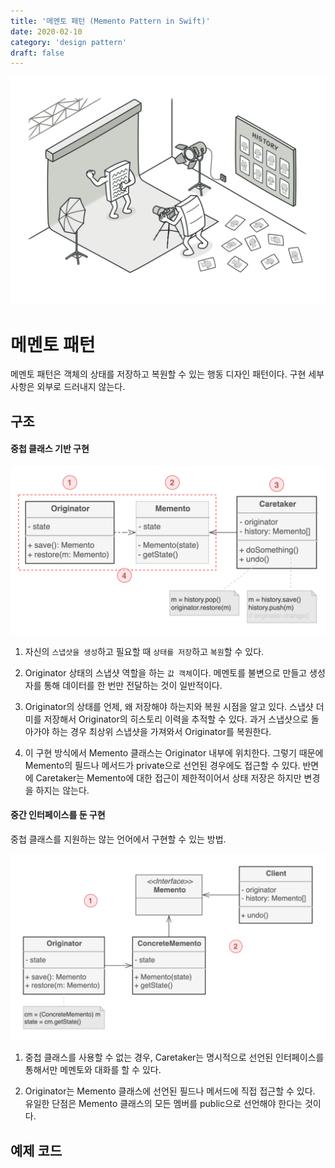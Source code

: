 ```yaml
---
title: '메멘토 패턴 (Memento Pattern in Swift)'
date: 2020-02-10
category: 'design pattern'
draft: false
---
```


![](./images/memento-pattern-1.png)

# 메멘토 패턴

메멘토 패턴은 객체의 상태를 저장하고 복원할 수 있는 행동 디자인 패턴이다. 구현 세부 사항은 외부로 드러내지 않는다.

## 구조

#### 중첩 클래스 기반 구현

![](./images/memento-pattern-2.png)

1. 자신의 `스냅샷을 생성`하고 필요할 때 `상태를 저장`하고 `복원`할 수 있다. 

2. Originator 상태의 스냅샷 역할을 하는 `값 객체`이다. 메멘토를 불변으로 만들고 생성자를 통해 데이터를 한 번만 전달하는 것이 일반적이다.

3. Originator의 상태를 언제, 왜 저장해야 하는지와 복원 시점을 알고 있다. 스냅샷 더미를 저장해서 Originator의 히스토리 이력을 추적할 수 있다. 과거 스냅샷으로 돌아가야 하는 경우 최상위 스냅샷을 가져와서 Originator를 복원한다.

4. 이 구현 방식에서 Memento 클래스는 Originator 내부에 위치한다. 그렇기 때문에 Memento의 필드나 메서드가 private으로 선언된 경우에도 접근할 수 있다. 반면에 Caretaker는 Memento에 대한 접근이 제한적이어서 상태 저장은 하지만 변경을 하지는 않는다.

#### 중간 인터페이스를 둔 구현

중첩 클래스를 지원하는 않는 언어에서 구현할 수 있는 방법.

![](./images/memento-pattern-3.png)

1. 중첩 클래스를 사용할 수 없는 경우, Caretaker는 명시적으로 선언된 인터페이스를 통해서만 메멘토와 대화를 할 수 있다.

2. Originator는 Memento 클래스에 선언된 필드나 메서드에 직접 접근할 수 있다. 유일한 단점은 Memento 클래스의 모든 멤버를 public으로 선언해야 한다는 것이다.

## 예제 코드